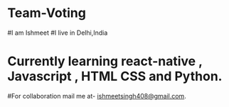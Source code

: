 # Team-Voting
#I am Ishmeet
#I live in Delhi,India
# Currently learning react-native , Javascript , HTML CSS and Python.
#For collaboration  mail me at- ishmeetsingh408@gmail.com.

